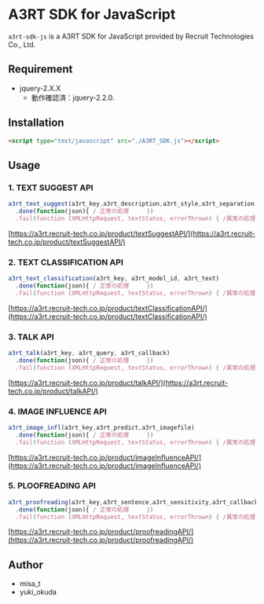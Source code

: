 # A3RT SDK for JavaScript

`a3rt-sdk-js` is a A3RT SDK for JavaScript provided by Recruit Technologies Co., Ltd.

## Requirement

- jquery-2.X.X
  - 動作確認済：jquery-2.2.0.

## Installation
```html
<script type="text/javascript" src="./A3RT_SDK.js"></script>
```

## Usage

### 1. TEXT SUGGEST API
```js
a3rt_text_suggest(a3rt_key,a3rt_description,a3rt_style,a3rt_separation, a3rt_callback)
  .done(function(json){	/ 正常の処理		})
  .fail(function (XMLHttpRequest, textStatus, errorThrown) { /異常の処理	});
```

[https://a3rt.recruit-tech.co.jp/product/textSuggestAPI/](https://a3rt.recruit-tech.co.jp/product/textSuggestAPI/)


### 2. TEXT CLASSIFICATION API
```js
a3rt_text_classification(a3rt_key, a3rt_model_id, a3rt_text)
  .done(function(json){	/ 正常の処理		})
  .fail(function (XMLHttpRequest, textStatus, errorThrown) { /異常の処理	});
```

[https://a3rt.recruit-tech.co.jp/product/textClassificationAPI/](https://a3rt.recruit-tech.co.jp/product/textClassificationAPI/)

### 3. TALK API
```js
a3rt_talk(a3rt_key, a3rt_query, a3rt_callback)
  .done(function(json){	/ 正常の処理		})
  .fail(function (XMLHttpRequest, textStatus, errorThrown) { /異常の処理	});
```

[https://a3rt.recruit-tech.co.jp/product/talkAPI/](https://a3rt.recruit-tech.co.jp/product/talkAPI/)

### 4. IMAGE INFLUENCE API
```js
a3rt_image_infl(a3rt_key,a3rt_predict,a3rt_imagefile)
  .done(function(json){	/ 正常の処理		})
  .fail(function (XMLHttpRequest, textStatus, errorThrown) { /異常の処理	});
```

[https://a3rt.recruit-tech.co.jp/product/imageInfluenceAPI/](https://a3rt.recruit-tech.co.jp/product/imageInfluenceAPI/)

### 5. PLOOFREADING API
```js
a3rt_proofreading(a3rt_key,a3rt_sentence,a3rt_sensitivity,a3rt_callback)
  .done(function(json){	/ 正常の処理		})
  .fail(function (XMLHttpRequest, textStatus, errorThrown) { /異常の処理	});
```

[https://a3rt.recruit-tech.co.jp/product/proofreadingAPI/](https://a3rt.recruit-tech.co.jp/product/proofreadingAPI/)

## Author

- misa_t
- yuki_okuda
